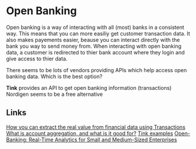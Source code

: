 # Open Banking

Open banking is a way of interacting with all (most) banks in a consistent way. This means that you can more easiliy get customer transaction data. It also makes payements easier, beause you can interact directly with the bank you way to send money from. 
When interacting with open banking data, a customer is redirected to thier bank account where they login and give access to thier data. 

There seems to be lots of vendors providing APIs which help access open banking data. Which is the best option?

**Tink** provides an API to get open banking information (transactions)
Nordigen seems to be a free alternative

## Links


[How you can extract the real value from financial data using Transactions](https://tink.com/blog/product/transactions-real-time-financial-data/)
[What is account aggregation, and what is it good for?](https://tink.com/blog/open-banking/what-is-account-aggregation/)
[Tink examples](https://tink.com/products/transactions/)
[Open-Banking: Real-Time Analytics for Small and Medium-Sized Enterprises](https://www.moodysanalytics.com/articles/2021/open-banking-real-time-analytics-for-small-and-medium-sized-enterprises#:~:text=August%202021-,Open%2DBanking%3A%20Real%2DTime%20Analytics%20for,Small%20and%20Medium%2DSized%20Enterprises&text=Open%20Banking%20initiatives%20facilitate%20access,access%20to%20liquidity%20for%20SMEs.)

